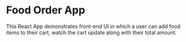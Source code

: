 # Food Order App

This React App demonstrates front-end UI in which a user can add food items to their cart, watch the cart update along with their total amount.
